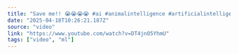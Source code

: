 ```yaml
---
title: "Save me!! 😭😭😭😭 #ai #animalintelligence #artificialintelligence #animals #cuteanimals #bunny"
date: "2025-04-18T10:26:21.187Z"
source: "video"
link: "https://www.youtube.com/watch?v=DT4jnO5YhmU"
tags: ["video", "ml"]
---
```




